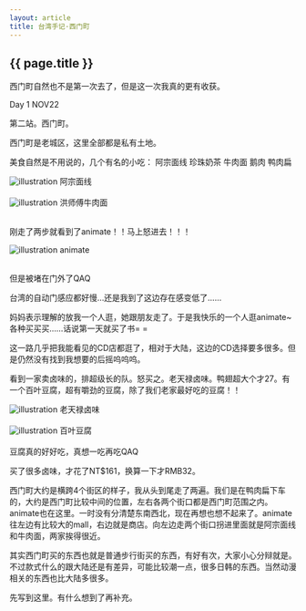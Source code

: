```yaml
---
layout: article
title: 台湾手记·西门町
---
```

<h2>{{ page.title }}</h2>

西门町自然也不是第一次去了，但是这一次我真的更有收获。

Day 1 NOV22

第二站。西门町。

西门町是老城区，这里全部都是私有土地。

美食自然是不用说的，几个有名的小吃：
	阿宗面线
	珍珠奶茶
	牛肉面
	鹅肉
	鸭肉扁

<div>
	<img class = "illustration" src = "{{site.baseurl}}/photos/2014-11-29/azongmianxian.jpg" alt = "illustration" />
	<span class = "image_credit">阿宗面线</span>
</div>
<br>

<div>
	<img class = "illustration" src = "{{site.baseurl}}/photos/2014-11-29/niuroumian.jpg" alt = "illustration" />
	<span class = "image_credit">洪师傅牛肉面</span>
</div>
<br>

刚走了两步就看到了animate！！马上怒进去！！！
<div>
	<img class = "illustration" src = "{{site.baseurl}}/photos/2014-11-29/animate.jpg" alt = "illustration" />
	<span class = "image_credit">animate</span>
</div>
<br>

但是被堵在门外了QAQ

台湾的自动门感应都好慢…还是我到了这边存在感变低了……

妈妈表示理解的放我一个人逛，她跟朋友走了。于是我快乐的一个人逛animate~各种买买买……话说第一天就买了书= =

这一路几乎把我能看见的CD店都逛了，相对于大陆，这边的CD选择要多很多。但是仍然没有找到我想要的后摇呜呜呜。

看到一家卖卤味的，排超级长的队。怒买之。老天禄卤味。鸭翅超大个才27。有一个百叶豆腐，超有嚼劲的豆腐，除了我们老家最好吃的豆腐！！

<div>
	<img class = "illustration" src = "{{site.baseurl}}/photos/2014-11-29/laotianlu.jpg" alt = "illustration" />
	<span class = "image_credit">老天禄卤味</span>
</div>
<br>
<div>
	<img class = "illustration" src = "{{site.baseurl}}/photos/2014-11-29/baiyedoufu.jpg" alt = "illustration" />
	<span class = "image_credit">百叶豆腐</span>
</div>
<br>
豆腐真的好好吃，真想一吃再吃QAQ

买了很多卤味，才花了NT$161，换算一下才RMB32。

西门町大约是横跨4个街区的样子，我从头到尾走了两遍。我们是在鸭肉扁下车的，大约是西门町比较中间的位置，左右各两个街口都是西门町范围之内。animate也在这里。一时没有分清楚东南西北，现在再想也想不起来了。animate往左边有比较大的mall，右边就是商店。向左边走两个街口拐进里面就是阿宗面线和牛肉面，两家挨得很近。

其实西门町买的东西也就是普通步行街买的东西，有好有次，大家小心分辩就是。不过款式什么的跟大陆还是有差异，可能比较潮一点，很多日韩的东西。当然动漫相关的东西也比大陆多很多。

先写到这里。有什么想到了再补充。